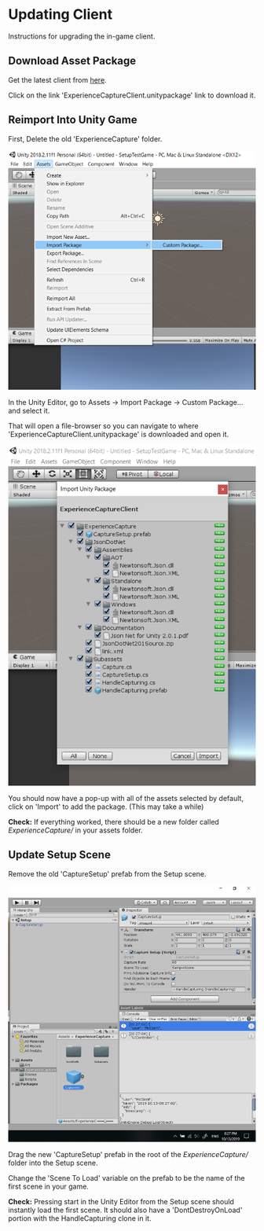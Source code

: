 # Updating Client

Instructions for upgrading the in-game client.

## Download Asset Package

Get the latest client from [here](https://github.com/jhburns/ExperienceCapture/releases).

Click on the link 'ExperienceCaptureClient.unitypackage' link to download it.

## Reimport Into Unity Game

First, Delete the old 'ExperienceCapture' folder.

![Opening asset menu](images/import_package.png)

In the Unity Editor, go to Assets -> Import Package -> Custom Package... and select it.

That will open a file-browser so you can navigate to where 'ExperienceCaptureClient.unitypackage'
is downloaded and open it. 

![Importing package](images/import_menu.png)

You should now have a pop-up with all of the assets selected by default, click on 
'Import' to add the package. (This may take a while)

**Check:** If everything worked, there should be a new folder called *ExperienceCapture/* in your assets folder.

## Update Setup Scene

Remove the old 'CaptureSetup' prefab from the Setup scene.

![Dragging in prefab](images/prefab.png)

Drag the new 'CaptureSetup' prefab in the root of the *ExperienceCapture/* folder into the Setup scene.

Change the 'Scene To Load' variable on the prefab to be the name of the first scene in your 
game. 

**Check:** Pressing start in the Unity Editor from the Setup scene should instantly load the first scene.
It should also have a 'DontDestroyOnLoad' portion with the HandleCapturing clone in it.